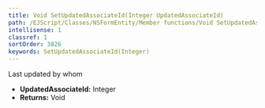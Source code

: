 ```yaml
---
title: Void SetUpdatedAssociateId(Integer UpdatedAssociateId)
path: /EJScript/Classes/NSFormEntity/Member functions/Void SetUpdatedAssociateId(Integer p_0)
intellisense: 1
classref: 1
sortOrder: 3826
keywords: SetUpdatedAssociateId(Integer)
---
```



Last updated by whom



* **UpdatedAssociateId:** Integer
* **Returns:** Void


